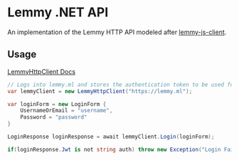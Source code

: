 <div class="article">

# Lemmy .NET API

An implementation of the Lemmy HTTP API modeled after [lemmy-js-client](https://github.com/LemmyNet/lemmy-js-client).

## Usage
[LemmyHttpClient Docs](xref:dotNETLemmy.API.LemmyHttpClient)

```csharp
// Logs into lemmy.ml and stores the authentication token to be used for further requests
var lemmyClient = new LemmyHttpClient("https://lemmy.ml");

var loginForm = new LoginForm {
    UsernameOrEmail = "username",
    Password = "password"
}

LoginResponse loginResponse = await lemmyClient.Login(loginForm);

if(loginResponse.Jwt is not string auth) throw new Exception("Login Failed");
```

</div>